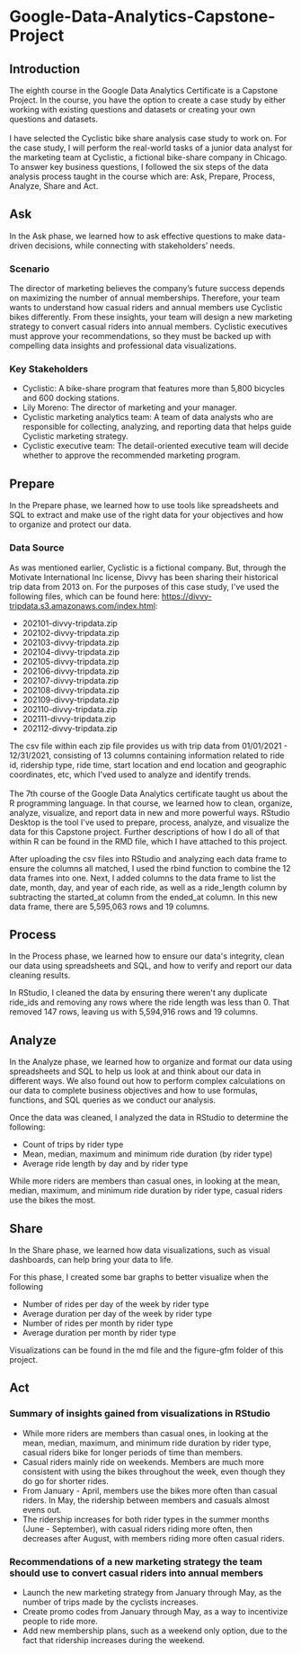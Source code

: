 # Google-Data-Analytics-Capstone-Project
## Introduction
The eighth course in the Google Data Analytics Certificate is a Capstone Project. In the course, you have the option to create a case study by either working with existing questions and datasets or creating your own questions and datasets. 
<br>
<br>
I have selected the Cyclistic bike share analysis case study to work on. For the case study, I will perform the real-world tasks of a junior data analyst for the marketing team at Cyclistic, a fictional bike-share company in Chicago. To answer key business questions, I followed the six steps of the data analysis process taught in the course which are: Ask, Prepare, Process, Analyze, Share and Act.

## Ask
In the Ask phase, we learned how to ask effective questions to make data-driven decisions, while connecting with stakeholders’ needs. 

### Scenario
The director of marketing believes the company’s future success depends on maximizing the number of annual memberships. Therefore, your team wants to understand how casual riders and annual members use Cyclistic bikes differently. From these insights, your team will design a new marketing strategy to convert casual riders into annual members. Cyclistic executives must approve your recommendations, so they must be backed up with compelling data insights and professional data visualizations.

### Key Stakeholders
* Cyclistic: A bike-share program that features more than 5,800 bicycles and 600 docking stations. 
* Lily Moreno: The director of marketing and your manager. 
* Cyclistic marketing analytics team: A team of data analysts who are responsible for collecting, analyzing, and reporting data that helps guide Cyclistic marketing strategy. 
* Cyclistic executive team: The detail-oriented executive team will decide whether to approve the recommended marketing program.

## Prepare
In the Prepare phase, we learned how to use tools like spreadsheets and SQL to extract and make use of the right data for your objectives and how to organize and protect our data.

### Data Source
As was mentioned earlier, Cyclistic is a fictional company. But, through the Motivate International Inc license, Divvy has been sharing their historical trip data from 2013 on. For the purposes of this case study, I've used the following files, which can be found here: https://divvy-tripdata.s3.amazonaws.com/index.html:
* 202101-divvy-tripdata.zip
* 202102-divvy-tripdata.zip
* 202103-divvy-tripdata.zip
* 202104-divvy-tripdata.zip
* 202105-divvy-tripdata.zip
* 202106-divvy-tripdata.zip
* 202107-divvy-tripdata.zip
* 202108-divvy-tripdata.zip
* 202109-divvy-tripdata.zip
* 202110-divvy-tripdata.zip
* 202111-divvy-tripdata.zip
* 202112-divvy-tripdata.zip

The csv file within each zip file provides us with trip data from 01/01/2021 - 12/31/2021, consisting of 13 columns containing information related to ride id, ridership type, ride time, start location and end location and geographic coordinates, etc, which I'ved used to analyze and identify trends. 
<br>
<br>
The 7th course of the Google Data Analytics certificate taught us about the R programming language. In that course, we learned how to clean, organize, analyze, visualize, and report data in new and more powerful ways. RStudio Desktop is the tool I've used to prepare, process, analyze, and visualize the data for this Capstone project. Further descriptions of how I do all of that within R can be found in the RMD file, which I have attached to this project.

After uploading the csv files into RStudio and analyzing each data frame to ensure the columns all matched, I used the rbind function to combine the 12 data frames into one. Next, I added columns to the data frame to list the date, month, day, and year of each ride, as well as a ride_length column by subtracting the started_at column from the ended_at column. In this new data frame, there are 5,595,063 rows and 19 columns.

## Process
In the Process phase, we learned how to ensure our data's integrity, clean our data using spreadsheets and SQL, and how to verify and report our data cleaning results.

In RStudio, I cleaned the data by ensuring there weren't any duplicate ride_ids and removing any rows where the ride length was less than 0. That removed 147 rows, leaving us with 5,594,916 rows and 19 columns.

## Analyze
In the Analyze phase, we learned how to organize and format our data using spreadsheets and SQL to help us look at and think about our data in different ways. We also found out how to perform complex calculations on our data to complete business objectives and how to use formulas, functions, and SQL queries as we conduct our analysis.

Once the data was cleaned, I analyzed the data in RStudio to determine the following:
* Count of trips by rider type
* Mean, median, maximum and minimum ride duration (by rider type)
* Average ride length by day and by rider type

While more riders are members than casual ones, in looking at the mean, median, maximum, and minimum ride duration by rider type, casual riders use the bikes the most. 

## Share

In the Share phase, we learned how data visualizations, such as visual dashboards, can help bring your data to life. 

For this phase, I created some bar graphs to better visualize when the following
* Number of rides per day of the week by rider type
* Average duration per day of the week by rider type
* Number of rides per month by rider type
* Average duration per month by rider type

Visualizations can be found in the md file and the figure-gfm folder of this project.

## Act

### Summary of insights gained from visualizations in RStudio

* While more riders are members than casual ones, in looking at the mean, median, maximum, and minimum ride duration by rider type, casual riders bike for longer periods of time than members. 
* Casual riders mainly ride on weekends. Members are much more consistent with using the bikes throughout the week, even though they do go for shorter rides. 
* From January - April, members use the bikes more often than casual riders. In May, the ridership between members and casuals almost evens out. 
* The ridership increases for both rider types in the summer months (June - September), with casual riders riding more often, then decreases after August, with members riding more often casual riders. 

### Recommendations of a new marketing strategy the team should use to convert casual riders into annual members
* Launch the new marketing strategy from January through May, as the number of trips made by the cyclists increases.
* Create promo codes from January through May, as a way to incentivize people to ride more.
* Add new membership plans, such as a weekend only option, due to the fact that ridership increases during the weekend.
